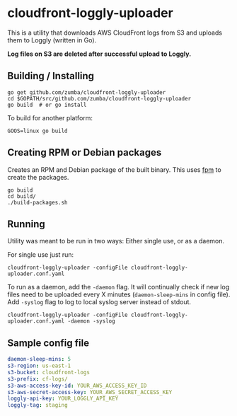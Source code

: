 # cloudfront-loggly-uploader

This is a utility that downloads AWS CloudFront logs from S3 and uploads them to Loggly (written in Go). 

**Log files on S3 are deleted after successful upload to Loggly.**

## Building / Installing

```shell
go get github.com/zumba/cloudfront-loggly-uploader
cd $GOPATH/src/github.com/zumba/cloudfront-loggly-uploader
go build  # or go install
```

To build for another platform:
```shell
GOOS=linux go build
```

## Creating RPM or Debian packages

Creates an RPM and Debian package of the built binary. This uses [fpm](https://github.com/jordansissel/fpm) to create the packages.

```shell
go build
cd build/
./build-packages.sh
```

## Running

Utility was meant to be run in two ways: Either single use, or as a daemon.

For single use just run:

```shell
cloudfront-loggly-uploader -configFile cloudfront-loggly-uploader.conf.yaml
```

To run as a daemon, add the `-daemon` flag. It will continually check if new log files need to
be uploaded every X minutes (`daemon-sleep-mins` in config file). Add `-syslog` flag to log to
local syslog server instead of stdout.

```shell
cloudfront-loggly-uploader -configFile cloudfront-loggly-uploader.conf.yaml -daemon -syslog
```

## Sample config file

```yaml
daemon-sleep-mins: 5
s3-region: us-east-1
s3-bucket: cloudfront-logs
s3-prefix: cf-logs/
s3-aws-access-key-id: YOUR_AWS_ACCESS_KEY_ID
s3-aws-secret-access-key: YOUR_AWS_SECRET_ACCESS_KEY
loggly-api-key: YOUR_LOGGLY_API_KEY
loggly-tag: staging
```
